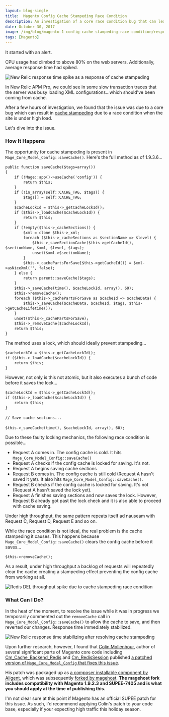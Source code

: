 ```yaml
---
layout: blog-single
title:  Magento Config Cache Stampeding Race Condition
description: An investigation of a core race condition bug that can lead to cache stampeding preventing the config cache from working at all.
date: October 30, 2017
image: /img/blog/magento-1-config-cache-stampeding-race-condition/response-time@1x.jpg
tags: [Magento]
---
```


It started with an alert. 

CPU usage had climbed to above 80% on the web servers. Additionally, average response time had spiked.

<img
  class="rounded shadow"
  src="/img/blog/magento-1-config-cache-stampeding-race-condition/response-time@1x.jpg"
  srcset="/img/blog/magento-1-config-cache-stampeding-race-condition/response-time@1x.jpg 1x, /img/blog/magento-1-config-cache-stampeding-race-condition/response-time@2x.jpg 2x"
  alt="New Relic response time spike as a response of cache stampeding">

In New Relic APM Pro, we could see in some slow transaction traces that the server was busy loading XML configurations...which should've been coming from cache.

After a few hours of investigation, we found that the issue was due to a core bug which can result in [cache stampeding](https://en.wikipedia.org/wiki/Cache_stampede) due to a race condition when the site is under high load.

Let's dive into the issue.

<!-- excerpt_separator -->

### How It Happens

The opportunity for cache stampeding is present in `Mage_Core_Model_Config::saveCache()`. Here's the full method as of 1.9.3.6...

```php?start_inline=1
public function saveCache($tags=array())
{
    if (!Mage::app()->useCache('config')) {
        return $this;
    }
    if (!in_array(self::CACHE_TAG, $tags)) {
        $tags[] = self::CACHE_TAG;
    }
    $cacheLockId = $this->_getCacheLockId();
    if ($this->_loadCache($cacheLockId)) {
        return $this;
    }
    if (!empty($this->_cacheSections)) {
        $xml = clone $this->_xml;
        foreach ($this->_cacheSections as $sectionName => $level) {
            $this->_saveSectionCache($this->getCacheId(), $sectionName, $xml, $level, $tags);
            unset($xml->$sectionName);
        }
        $this->_cachePartsForSave[$this->getCacheId()] = $xml->asNiceXml('', false);
    } else {
        return parent::saveCache($tags);
    }
    $this->_saveCache(time(), $cacheLockId, array(), 60);
    $this->removeCache();
    foreach ($this->_cachePartsForSave as $cacheId => $cacheData) {
        $this->_saveCache($cacheData, $cacheId, $tags, $this->getCacheLifetime());
    }
    unset($this->_cachePartsForSave);
    $this->_removeCache($cacheLockId);
    return $this;
}
```

The method uses a lock, which should ideally prevent stampeding...

```php?start_inline=1
$cacheLockId = $this->_getCacheLockId();
if ($this->_loadCache($cacheLockId)) {
    return $this;
}
```

However, not only is this not atomic, but it also executes a bunch of code before it saves the lock...

```php?start_inline=1
$cacheLockId = $this->_getCacheLockId();
if ($this->_loadCache($cacheLockId)) {
    return $this;
}

// Save cache sections...

$this->_saveCache(time(), $cacheLockId, array(), 60);
```

Due to these faulty locking mechanics, the following race condition is possible...

- Request A comes in. The config cache is cold. It hits `Mage_Core_Model_Config::saveCache()`
- Request A checks if the config cache is locked for saving. It's not.
- Request A begins saving cache sections
- Request B comes in. The config cache is still cold (Request A hasn't saved it yet). It also hits `Mage_Core_Model_Config::saveCache()`.
- Request B checks if the config cache is locked for saving. It's not (Request A hasn't saved the lock yet).
- Request A finishes saving sections and now saves the lock. However, Request B already got past the lock check and it is also able to proceed with cache saving.

Under high throughput, the same pattern repeats itself ad nauseam with Request C, Request D, Request E and so on.

While the race condition is not ideal, the real problem is the cache stampeding it causes. This happens because `Mage_Core_Model_Config::saveCache()` clears the config cache before it saves...

```php?start_inline=1
$this->removeCache();
```
As a result, under high throughput a backlog of requests will repeatedly clear the cache creating a stampeding effect preventing the config cache from working at all.

<img
  class="rounded shadow"
  src="/img/blog/magento-1-config-cache-stampeding-race-condition/redis-del@1x.jpg"
  srcset="/img/blog/magento-1-config-cache-stampeding-race-condition/redis-del@1x.jpg 1x, /img/blog/magento-1-config-cache-stampeding-race-condition/redis-del@2x.jpg 2x"
  alt="Redis DEL throughput spike due to cache stampeding race condition">

### What Can I Do?

In the heat of the moment, to resolve the issue while it was in progress we temporarily commented out the `removeCache` call in `Mage_Core_Model_Config::saveCache()` to allow the cache to save, and then reverted our changes. Response time immediately stabilized.

<img
  class="rounded shadow"
  src="/img/blog/magento-1-config-cache-stampeding-race-condition/response-time-stabilize@1x.jpg"
  srcset="/img/blog/magento-1-config-cache-stampeding-race-condition/response-time-stabilize@1x.jpg 1x, /img/blog/magento-1-config-cache-stampeding-race-condition/response-time-stabilize@2x.jpg 2x"
  alt="New Relic response time stabilizing after resolving cache stampeding">

Upon further research, however, I found that [Colin Mollenhour](https://twitter.com/colinmollenhour?lang=en), author of several significant parts of Magento core code including [Cm_Cache_Backend_Redis](https://github.com/colinmollenhour/Cm_Cache_Backend_Redis) and [Cm_RedisSession](https://github.com/colinmollenhour/Cm_RedisSession) published [a patched version of `Mage_Core_Model_Config` that fixes this issue](https://gist.github.com/colinmollenhour/7a91c4a92ccfd2adaeb6). 

His patch was packaged up as [a composer installable component by Aligent](https://github.com/aligent/Cm_StampedeResistantConfig), which was subsequently [forked by magehost](https://github.com/magehost/Cm_StampedeResistantConfig). **The magehost fork includes compatibility with Magento 1.9.2.3 and SUPEE-7405 and is what you should apply at the time of publishing this.**

I'm not clear sure at this point if Magento has an official SUPEE patch for this issue. As such, I'd recommend applying Colin's patch to your code base, especially if your expecting high traffic this holiday season.